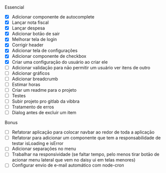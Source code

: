 Essencial

- [x] Adicionar componente de autocomplete
- [x] Lançar nota fiscal
- [x] Lançar despesa
- [x] Adicionar botāo de sair
- [x] Melhorar tela de login
- [x] Corrigir header
- [x] Adicionar tela de configurações
- [x] Adicionar componente de checkbox
- [x] Criar uma configuraçāo do usuário ao criar ele
- [ ] Adicionar validaçāo para nāo permitir um usuário ver itens de outro
- [ ] Adicionar gráficos
- [ ] Adicionar breadcrumb
- [ ] Estimar horas
- [ ] Criar um readme para o projeto
- [ ] Testes
- [ ] Subir projeto pro gitlab da vibbra
- [ ] Tratamento de erros
- [ ] Dialog antes de excluir um item

Bonus

- [ ] Refatorar aplicaçāo para colocar navbar ao redor de toda a aplicaçāo
- [ ] Refatorar para adicionar um componente que tem a responsabilidade de testar isLoading e isError
- [ ] Adicionar separações no menu
- [ ] Trabalhar na responsividade (se faltar tempo, pelo menos tirar botāo de acionar menu lateral que vem no daisy ui em telas menores)
- [ ] Configurar envio de e-mail automático com node-cron
